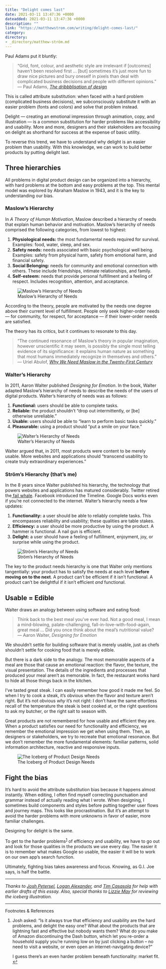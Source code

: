 ```yaml
---
title: "Delight comes last"
date: 2021-03-11 13:47:36 +0000
dateadded: 2021-03-11 13:47:36 +0000
description: ""
link: "https://matthewstrom.com/writing/delight-comes-last/"
category:
directory:
- _directory/matthew-ström.md
---
```

<p>Paul Adams put it bluntly:</p>
<blockquote>
<p>“Grid, font, colour, and aesthetic style are irrelevant if [outcomes] haven’t been resolved first … [but] sometimes it’s just more fun to draw nice pictures and bury oneself in pixels than deal with complicated business decisions and people with different opinions.” <br>
— Paul Adams, <em><a href="https://www.intercom.com/blog/the-dribbblisation-of-design/" target="_blank" rel="noopener">The dribbblisation of design</a></em></p>
</blockquote>
<p>This is called attribute substitution: when faced with a hard problem (complicated business decisions), we subconsciously substitute it with an easier problem (fonts and colors) and solve that problem instead.</p>
<p>Delight — creating an emotional impression through animation, copy, and illustration — is a common substitution for harder problems like accessibility and usability.  More and more, designers and their stakeholders are focusing on delight as shorthand for success at the expense of basic utility.</p>
<p>To reverse this trend, we have to understand why delight is an easier problem than usability. With this knowledge, we can work to build better products by putting delight last.</p>
<h2 id="three-hierarchies">Three hierarchies</h2>
<p>All problems in digital product design can be organized into a hierarchy, with hard problems at the bottom and easy problems at the top. This mental model was explored by Abraham Maslow in 1943, and it is the key to understanding our bias.</p>
<h3 id="maslow%E2%80%99s-hierarchy">Maslow’s Hierarchy</h3>
<p>In <em>A Theory of Human Motivation</em>, Maslow described a hierarchy of needs that explain human behavior and motivation. Maslow’s hierarchy of needs comprised the following categories, from lowest to highest:</p>
<ol>
<li><strong>Physiological needs:</strong> the most fundamental needs required for survival. Examples: food, water, sleep, and sex.</li>
<li><strong>Safety needs:</strong> needs associated with basic psychological well being. Examples: safety from physical harm, safety from emotional harm, and financial safety.</li>
<li><strong>Social Belonging:</strong> needs for community and emotional connection with others. These include friendships, intimate relationships, and family.</li>
<li><strong>Self-esteem:</strong> needs that provide personal fulfillment and a feeling of respect. Includes recognition, attention, and acceptance.</li>
</ol>
<figure data-type="image"><img src="https://matthewstrom.com/images/delight-1.jpg" alt="Maslow’s Hierarchy of Needs"><figcaption>Maslow’s Hierarchy of Needs</figcaption></figure>
<p>According to the theory, people are motivated by the needs one degree above their current level of fulfillment. People only seek higher-order needs — for community, for respect, for acceptance — if their lower-order needs are satisfied.</p>
<p>The theory has its critics, but it continues to resonate to this day.</p>
<blockquote>
<p>“The continued resonance of Maslow’s theory in popular imagination, however unscientific it may seem, is possibly the single most telling evidence of its significance: it explains human nature as something that most humans immediately recognize in themselves and others.” <br>
— Uriel Abulof, <em><a href="https://link.springer.com/article/10.1007%2Fs12115-017-0198-6" target="_blank" rel="noopener">Why We Need Maslow in the Twenty-First Century</a></em></p>
</blockquote>
<h3 id="walter%E2%80%99s-hierarchy">Walter’s Hierarchy</h3>
<p>In 2011, Aaron Walter published <em>Designing for Emotion</em>. In the book, Walter adapted Maslow’s hierarchy of needs to describe the needs of the users of digital products. Walter’s hierarchy of needs was as follows:</p>
<ol>
<li><strong>Functional:</strong> users should be able to complete tasks.</li>
<li><strong>Reliable:</strong> the product shouldn’t “drop out intermittently, or [be] otherwise unreliable.”</li>
<li><strong>Usable:</strong> users should be able to “learn to perform basic tasks quickly.”</li>
<li><strong>Pleasurable:</strong> using a product should “put a smile on your face.”</li>
</ol>
<figure data-type="image"><img src="https://matthewstrom.com/images/delight-2.jpg" alt="Walter’s Hierarchy of Needs"><figcaption>Walter’s Hierarchy of Needs</figcaption></figure>
<p>Walter argued that, in 2011, most products were content to be merely usable. More websites and applications should “transcend usability to create truly extraordinary experiences.”</p>
<h3 id="str%C3%B6m%E2%80%99s-hierarchy-(that%E2%80%99s-me)">Ström’s Hierarchy (that’s me)</h3>
<p>In the 8 years since Walter published his hierarchy, the technology that powers websites and applications has matured considerably. Twitter retired the<a href="https://www.theatlantic.com/technology/archive/2015/01/the-story-behind-twitters-fail-whale/384313/" target="_blank" rel="noopener"> fail whale</a>. Facebook introduced the Timeline. Google Docs works even if you’re not connected to the internet. Walter’s hierarchy needs a few updates:</p>
<ol>
<li><strong>Functionality:</strong> a user should be able to reliably complete tasks. This encompasses reliability and usability; these qualities are table stakes.</li>
<li><strong>Efficiency:</strong> a user should be more productive by using the product. A hammer is functional. A nail gun is efficient.</li>
<li><strong>Delight:</strong> a user should have a feeling of fulfillment, enjoyment, joy, or surprise while using the product.</li>
</ol>
<figure data-type="image"><img src="https://matthewstrom.com/images/delight-3.jpg" alt="Ström’s Hierarchy of Needs"><figcaption>Ström’s Hierarchy of Needs</figcaption></figure>
<p>The key to the product needs hierarchy is one that Walter only mentions tangentially: your product has to satisfy the needs at each level <strong>before moving on to the next</strong>. A product can’t be efficient if it isn’t functional. A product can’t be delightful if it isn’t efficient <em>and</em> functional.</p>
<h2 id="usable-%3D-edible">Usable = Edible</h2>
<p>Walter draws an analogy between using software and eating food:</p>
<blockquote>
<p>Think back to the best meal you’ve ever had. Not a good meal, I mean a mind-blowing, palate-challenging, fall-in-love-with-food-again, great meal … Did you once think about the meal’s nutritional value? <br>
— Aaron Walter, <em>Designing for Emotion</em></p>
</blockquote>
<p>We shouldn’t settle for building software that is merely usable, just as chefs shouldn’t settle for cooking food that is merely edible.</p>
<p>But there is a dark side to the analogy. The most memorable aspects of a meal are those that cause an emotional reaction: the flavor, the texture, the visual presentation. The details of the ingredients and processes that produced your meal aren’t as memorable. In fact, the restaurant works hard to hide all those things back in the kitchen.</p>
<p>I’ve tasted great steak. I can easily remember how good it made me feel. So when I try to cook a steak, it’s obvious when the flavor and texture aren’t right. But it’s not obvious <em>why</em> it’s not right: I don’t have the same effortless recall of the temperature the steak is best cooked at, or the right questions to ask my butcher, or the right salt to season with.</p>
<p>Great products are not remembered for how usable and efficient they are. When a product satisfies our need for functionality and efficiency, we remember the emotional impression we get when using them. Then, as designers or stakeholders, we try to recreate that emotional resonance. But we don’t remember the more fundamental elements: familiar patterns, solid information architecture, reactive and responsive inputs.</p>
<figure data-type="image"><img src="https://matthewstrom.com/images/delight-0.jpg" alt="The Iceberg of Product Design Needs"><figcaption>The Iceberg of Product Design Needs</figcaption></figure>
<h2 id="fight-the-bias">Fight the bias</h2>
<p>It’s hard to avoid the attribute substitution bias because it happens almost instantly. When editing, I often find myself correcting punctuation and grammar instead of actually reading what I wrote. When designing, I sometimes build components and styles before putting together user flows and journey maps. This looks like procrastination. But it’s an attempt to avoid the harder problems with more unknowns in favor of easier, more familiar challenges.</p>
<p>Designing for delight is the same.</p>
<p>To get to the harder problems<sup class="footnote-ref"><a href="#fn1" id="fnref1">1</a></sup> of efficiency and usability, we have to go out and look for those qualities in the products we use every day. The easier it is to remember what makes Google so usable, the easier it will be to work on our own app’s search function.</p>
<p>Ultimately, fighting bias takes awareness and focus. Knowing, as G.I. Joe says, is half the battle.</p>
<hr>
<p><em>Thanks to <a href="http://joshpetersel.com/" target="_blank" rel="noopener">Josh Petersel</a>, <a href="https://twitter.com/loganalexander" target="_blank" rel="noopener">Logan Alexander</a>, and <a href="http://www.timcasasola.com/" target="_blank" rel="noopener">Tim Casasola</a> for help with earlier drafts of this essay. Also, special thanks to <a href="http://www.iamlizzie.com/" target="_blank" rel="noopener">Lizzie May</a> for reviewing the iceberg illustration.</em></p>
<hr>
<section class="footnotes l--space-compact">
<div class="t--weight-bold l--pad-btm-s">Footnotes & References</div>
<ol class="footnotes-list">
<li id="fn1" class="footnote-item"><p>Josh asked: “Is it always true that efficiency and usability are the hard problems, and delight the easy one? What about the products that are lightning fast and effective but nobody wants them? What do you make of Amazon discontinuing the Dash button, which let you re-order a household supply you’re running low on by just clicking a button – no need to visit a website, or even open an internet-navigating device?”</p>
<p>I guess there’s an even harder problem beneath functionality: market fit. <a href="#fnref1" class="footnote-backref">↩︎</a></p>
</li>
</ol>
</section>
